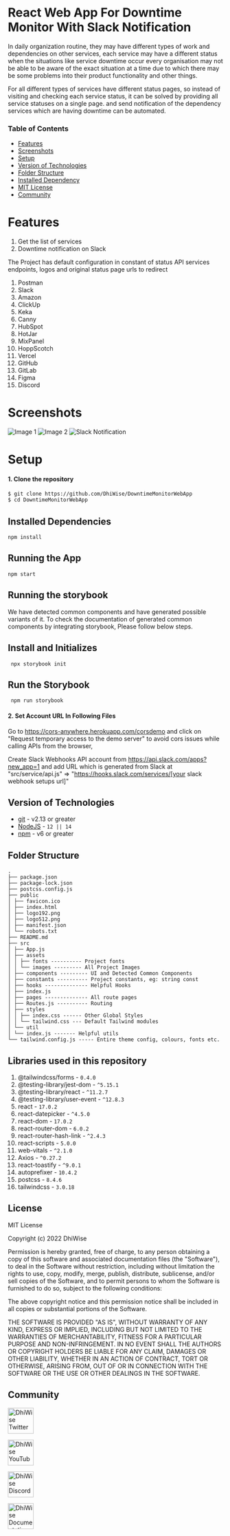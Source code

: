# React Web App For Downtime Monitor With Slack Notification
In daily organization routine, they may have different types of work and dependencies on other services, each service may have a different status when the situations like service downtime occur every organisation may not be able to be aware of the exact situation at a time due to which there may be some problems into their product functionality and other things.

For all different types of services have different status pages, so instead of visiting and checking each service status, it can be solved by providing all service statuses on a single page. and send notification of the dependency services which are having downtime can be automated.

### Table of Contents
- [Features](#features)
- [Screenshots](#screenshots)
- [Setup](#setup)
- [Version of Technologies](#version-of-technologies)
- [Folder Structure](#folder-structure)
- [Installed Dependency](#installed-dependency)
- [MIT License](#license)
- [Community](#community)

# Features
1.  Get the list of services
2.  Downtime notification on Slack

The Project has default configuration in constant of status API services endpoints, logos and original status page urls to redirect

1. Postman
2. Slack
3. Amazon
4. ClickUp
5. Keka
6. Canny
7. HubSpot
8. HotJar
9. MixPanel
10. HoppScotch
11. Vercel
12. GitHub
13. GitLab
14. Figma
15. Discord

# Screenshots

![Image 1](/src/assets/images/Screenshot%20from%202022-07-22%2018-27-26.png)
![Image 2](/src/assets/images/Screenshot%20from%202022-07-22%2018-57-47.png)
![Slack Notification](/src/assets/images/Screenshot%20from%202022-07-19%2019-03-17.png)

# Setup

#### 1. Clone the repository
```sh
$ git clone https://github.com/DhiWise/DowntimeMonitorWebApp
$ cd DowntimeMonitorWebApp
```
## Installed Dependencies

    npm install

## Running the App

    npm start

## Running the storybook

We have detected common components and have generated possible variants of it. To check the documentation of generated common components by integrating storybook, Please follow below steps.

## Install and Initializes

     npx storybook init

## Run the Storybook

     npm run storybook

#### 2. Set Account URL In Following Files

Go to https://cors-anywhere.herokuapp.com/corsdemo and click on "Request temporary access to the demo server" to avoid cors issues while calling APIs from the browser, 

Create Slack Webhooks API account from https://api.slack.com/apps?new_app=1 and add URL which is generated from Slack at "src/service/api.js" => "https://hooks.slack.com/services/[your slack webhook setups url]"

## Version of Technologies

- [git](https://git-scm.com/) - v2.13 or greater
- [NodeJS](https://nodejs.org/en/) - `12 || 14 `
- [npm](https://www.npmjs.com/) - v6 or greater

## Folder Structure

```
.
├── package.json
├── package-lock.json
├── postcss.config.js
├── public
│ ├── favicon.ico
│ ├── index.html
│ ├── logo192.png
│ ├── logo512.png
│ ├── manifest.json
│ └── robots.txt
├── README.md
├── src
│ ├── App.js
│ ├── assets
│ │ ├── fonts ---------- Project fonts
│ │ └── images --------- All Project Images
│ ├── components --------- UI and Detected Common Components
│ ├── constants ---------- Project constants, eg: string const
│ ├── hooks -------------- Helpful Hooks
│ ├── index.js
│ ├── pages -------------- All route pages
│ ├── Routes.js ---------- Routing
│ ├── styles
│ │ ├── index.css ------ Other Global Styles
│ │ └── tailwind.css --- Default Tailwind modules
│ └── util
│ └── index.js ------- Helpful utils
└── tailwind.config.js ----- Entire theme config, colours, fonts etc.

```

## Libraries used in this repository

1. @tailwindcss/forms - `0.4.0`
2. @testing-library/jest-dom - `^5.15.1`
3. @testing-library/react - `^11.2.7`
4. @testing-library/user-event - `^12.8.3`
5. react - `17.0.2`
6. react-datepicker - `^4.5.0`
7. react-dom - `17.0.2`
8. react-router-dom - `6.0.2`
9. react-router-hash-link - `^2.4.3`
10. react-scripts - `5.0.0`
11. web-vitals - `^2.1.0`
12. Axios - `^0.27.2`
13. react-toastify - `^9.0.1`
14. autoprefixer - `10.4.2`
15. postcss - `8.4.6`
16. tailwindcss - `3.0.18`

## License

MIT License

Copyright (c) 2022 DhiWise

Permission is hereby granted, free of charge, to any person obtaining a copy of this software and associated documentation files (the "Software"), to deal in the Software without restriction, including without limitation the rights to use, copy, modify, merge, publish, distribute, sublicense, and/or sell copies of the Software, and to permit persons to whom the Software is furnished to do so, subject to the following conditions:

The above copyright notice and this permission notice shall be included in all copies or substantial portions of the Software.

THE SOFTWARE IS PROVIDED "AS IS", WITHOUT WARRANTY OF ANY KIND, EXPRESS OR IMPLIED, INCLUDING BUT NOT LIMITED TO THE WARRANTIES OF MERCHANTABILITY, FITNESS FOR A PARTICULAR PURPOSE AND NON-INFRINGEMENT. IN NO EVENT SHALL THE AUTHORS OR COPYRIGHT HOLDERS BE LIABLE FOR ANY CLAIM, DAMAGES OR OTHER LIABILITY, WHETHER IN AN ACTION OF CONTRACT, TORT OR OTHERWISE, ARISING FROM, OUT OF OR IN CONNECTION WITH THE SOFTWARE OR THE USE OR OTHER DEALINGS IN THE SOFTWARE.

## Community

<a href="https://twitter.com/dhiwise"><img src="https://user-images.githubusercontent.com/35039342/55471524-8e24cb00-5627-11e9-9389-58f3d4419153.png" width="60" alt="DhiWise Twitter"></a>

<a href="https://www.youtube.com/c/DhiWise"><img src="https://cdn.vox-cdn.com/thumbor/0kpe316UpZWk53iw3bOLoJfF6hI=/0x0:1680x1050/1400x1400/filters:focal(706x391:974x659):format(gif)/cdn.vox-cdn.com/uploads/chorus_image/image/56414325/YTLogo_old_new_animation.0.gif" width="60" alt="DhiWise YouTube"></a>

<a href="https://discord.com/invite/rFMnCG5MZ7"><img src="https://user-images.githubusercontent.com/47489894/183043664-b01aac56-0372-458a-bde9-3f2a6bded21b.png" width="60" alt="DhiWise Discord"></a>

<a href="https://docs.dhiwise.com/"><img src="https://global-uploads.webflow.com/618e36726d3c0f19c9284e56/62383865d5477f2e4f6b6e2e_main-monogram-p-500.png" width="60" alt="DhiWise Documentation"></a>
